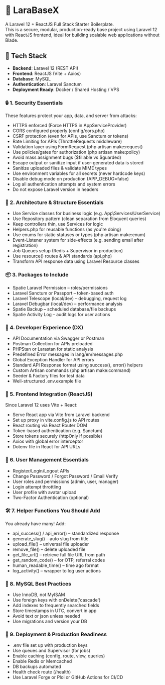 # 🚀 LaraBaseX

A Laravel 12 + ReactJS Full Stack Starter Boilerplate.  
This is a secure, modular, production-ready base project using Laravel 12 with ReactJS frontend, ideal for building scalable web applications without Blade.



## 📁 Tech Stack

- **Backend**: Laravel 12 (REST API)
- **Frontend**: ReactJS (Vite + Axios)
- **Database**: MySQL
- **Authentication**: Laravel Sanctum
- **Deployment Ready**: Docker / Shared Hosting / VPS



### 🔒 1. Security Essentials
These features protect your app, data, and server from attacks:

-  HTTPS enforced (Force HTTPS in AppServiceProvider)
-  CORS configured properly (config/cors.php)
-  CSRF protection (even for APIs, use Sanctum or tokens)
-  Rate Limiting for APIs (ThrottleRequests middleware)
-  Validation layer using FormRequest (php artisan make:request)
-  Use policies/gates for authorization (php artisan make:policy)
-  Avoid mass assignment bugs ($fillable vs $guarded)
-  Escape output or sanitize input if user-generated data is stored
-  Sanitize uploaded files & validate MIME types
-  Use environment variables for all secrets (never hardcode keys)
-  Disable debug mode on production (APP_DEBUG=false)
-  Log all authentication attempts and system errors
-  Do not expose Laravel version in headers

 
### 🧱 2. Architecture & Structure Essentials
-  Use Service classes for business logic (e.g. App\Services\UserService)
-  Use Repository pattern (clean separation from Eloquent queries)
-  Keep controllers thin, use Services for logic
-  Helpers.php for reusable functions (as you're doing)
-  Use enums for static statuses or types (php artisan make:enum)
-  Event-Listener system for side-effects (e.g. sending email after registration)
-  Job Queues setup (Redis + Supervisor in production)
-  Use resource() routes & API standards (api.php)
-  Transform API response data using Laravel Resource classes

 
### 📦 3. Packages to Include
-  Spatie Laravel Permission – roles/permissions
-  Laravel Sanctum or Passport – token-based auth
-  Laravel Telescope (local/dev) – debugging, request log
-  Laravel Debugbar (local/dev) – performance analysis
-  Spatie Backup – scheduled database/file backups
-  Spatie Activity Log – audit logs for user actions

 
### 🧠 4. Developer Experience (DX)
-  API Documentation via Swagger or Postman
-  Postman Collection for APIs preloaded
-  PHPStan or Larastan for static analysis
-  Predefined Error messages in lang/en/messages.php
-  Global Exception Handler for API errors
-  Standard API Response format using success(), error() helpers
-  Custom Artisan commands (php artisan make:command)
-  Seeder & Factory files for test data
-  Well-structured .env.example file

 
### 🧰 5. Frontend Integration (ReactJS)
Since Laravel 12 uses Vite + React:

-  Serve React app via Vite from Laravel backend
-  Set up proxy in vite.config.js to API routes
-  React routing via React Router DOM
-  Token-based authentication (e.g. Sanctum)
-  Store tokens securely (httpOnly if possible)
-  Axios with global error interceptor
-  Dotenv file in React for API URLs

 
### 🔐 6. User Management Essentials
-  Register/Login/Logout APIs
-  Change Password / Forgot Password / Email Verify
-  User roles and permissions (admin, user, manager)
-  Login attempt throttling
-  User profile with avatar upload
-  Two-Factor Authentication (optional)

 
### 🛠️ 7. Helper Functions You Should Add
You already have many! Add:

-  api_success() / api_error() – standardized response
-  generate_slug() – auto slug from title
-  upload_file() – universal file uploader
-  remove_file() – delete uploaded file
-  get_file_url() – retrieve full file URL from path
-  get_random_code() – for OTP, referral codes
-  human_readable_time() – time ago format
-  log_activity() – wrapper to log user actions

 
### 💾 8. MySQL Best Practices
-  Use InnoDB, not MyISAM
-  Use foreign keys with onDelete('cascade')
-  Add indexes to frequently searched fields
-  Store timestamps in UTC, convert in app
-  Avoid text or json unless needed
-  Use migrations and version your DB

 
### 🔄 9. Deployment & Production Readiness
-  .env file set up with production keys
-  Use queues and Supervisor (for jobs)
-  Enable caching (config, route, view, queries)
-  Enable Redis or Memcached
-  DB backups automated
-  Health check route (/health)
-  Use Laravel Forge or Ploi or GitHub Actions for CI/CD
